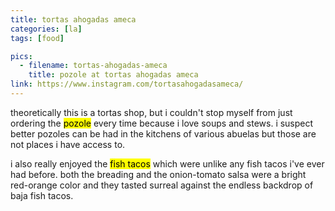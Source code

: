 ```yaml
---
title: tortas ahogadas ameca
categories: [la]
tags: [food]

pics:
  - filename: tortas-ahogadas-ameca
    title: pozole at tortas ahogadas ameca
link: https://www.instagram.com/tortasahogadasameca/
---
```


theoretically this is a tortas shop, but i couldn't stop myself from just
ordering the <mark>pozole</mark> every time because i love soups and stews.  i
suspect better pozoles can be had in the kitchens of various abuelas but those
are not places i have access to.

i also really enjoyed the <mark>fish tacos</mark> which were unlike any fish
tacos i've ever had before.  both the breading and the onion-tomato salsa were
a bright red-orange color and they tasted surreal against the endless backdrop
of baja fish tacos.
